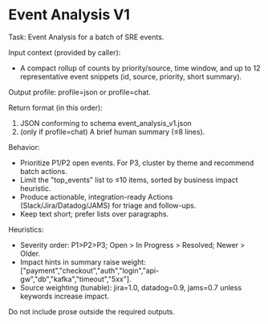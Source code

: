 # Event Analysis V1

Task: Event Analysis for a batch of SRE events.

Input context (provided by caller):

- A compact rollup of counts by priority/source, time window, and up to 12 representative event snippets (id, source, priority, short summary).

Output profile: profile=json or profile=chat.

Return format (in this order):
1) JSON conforming to schema event_analysis_v1.json
2) (only if profile=chat) A brief human summary (≤8 lines).

Behavior:

- Prioritize P1/P2 open events. For P3, cluster by theme and recommend batch actions.
- Limit the "top_events" list to ≤10 items, sorted by business impact heuristic.
- Produce actionable, integration-ready Actions (Slack/Jira/Datadog/JAMS) for triage and follow-ups.
- Keep text short; prefer lists over paragraphs.

Heuristics:

- Severity order: P1>P2>P3; Open > In Progress > Resolved; Newer > Older.
- Impact hints in summary raise weight: ["payment","checkout","auth","login","api-gw","db","kafka","timeout","5xx"].
- Source weighting (tunable): jira=1.0, datadog=0.9, jams=0.7 unless keywords increase impact.

Do not include prose outside the required outputs.
